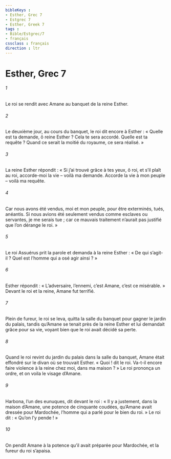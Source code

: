 ```yaml
---
bibleKeys : 
- Esther, Grec 7
- Estgrec 7
- Esther, Greek 7
tags : 
- Bible/Estgrec/7
- français
cssclass : français
direction : ltr
---
```


# Esther, Grec 7

###### 1
Le roi se rendit avec Amane au banquet de la reine Esther.
###### 2
Le deuxième jour, au cours du banquet, le roi dit encore à Esther : « Quelle est ta demande, ô reine Esther ? Cela te sera accordé. Quelle est ta requête ? Quand ce serait la moitié du royaume, ce sera réalisé. »
###### 3
La reine Esther répondit : « Si j’ai trouvé grâce à tes yeux, ô roi, et s’il plaît au roi, accorde-moi la vie – voilà ma demande. Accorde la vie à mon peuple – voilà ma requête.
###### 4
Car nous avons été vendus, moi et mon peuple, pour être exterminés, tués, anéantis. Si nous avions été seulement vendus comme esclaves ou servantes, je me serais tue ; car ce mauvais traitement n’aurait pas justifié que l’on dérange le roi. »
###### 5
Le roi Assuérus prit la parole et demanda à la reine Esther : « De qui s’agit-il ? Quel est l’homme qui a osé agir ainsi ? »
###### 6
Esther répondit : « L’adversaire, l’ennemi, c’est Amane, c’est ce misérable. »
Devant le roi et la reine, Amane fut terrifié.
###### 7
Plein de fureur, le roi se leva, quitta la salle du banquet pour gagner le jardin du palais, tandis qu’Amane se tenait près de la reine Esther et lui demandait grâce pour sa vie, voyant bien que le roi avait décidé sa perte.
###### 8
Quand le roi revint du jardin du palais dans la salle du banquet, Amane était effondré sur le divan où se trouvait Esther. « Quoi ! dit le roi. Va-t-il encore faire violence à la reine chez moi, dans ma maison ? » Le roi prononça un ordre, et on voila le visage d’Amane.
###### 9
Harbona, l’un des eunuques, dit devant le roi : « Il y a justement, dans la maison d’Amane, une potence de cinquante coudées, qu’Amane avait dressée pour Mardochée, l’homme qui a parlé pour le bien du roi. » Le roi dit : « Qu’on l’y pende ! »
###### 10
On pendit Amane à la potence qu’il avait préparée pour Mardochée, et la fureur du roi s’apaisa.

